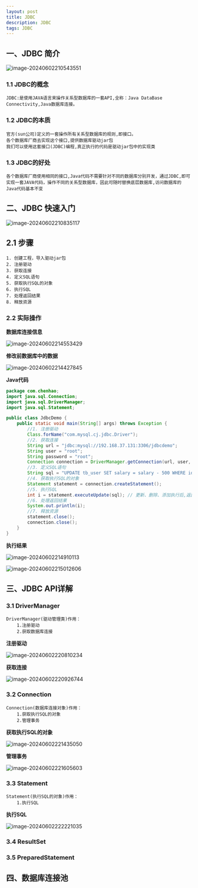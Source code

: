 ```yaml
---
layout: post
title: JDBC
description: JDBC
tags: JDBC
---
```


## 一、JDBC 简介

![image-20240602210543551](/images/posts/2024-06-02-JDBC/image-20240602210543551.png)

### 1.1 JDBC的概念

```
JDBC:是使用JAVA语言来操作关系型数据库的一套API,全称：Java DataBase Connectivity,Java数据库连接。
```

### 1.2 JDBC的本质

```
官方(sun公司)定义的一套操作所有关系型数据库的规则,即接口。
各个数据库厂商去实现这个接口,提供数据库驱动jar包
我们可以使用这套接口(JDBC)编程,真正执行的代码是驱动jar包中的实现类
```

### 1.3 JDBC的好处

```
各个数据库厂商使用相同的接口,Java代码不需要针对不同的数据库分别开发，通过JDBC,即可实现一套JAVA代码，操作不同的关系型数据库，因此可随时替换底层数据库,访问数据库的Java代码基本不变
```

## 二、JDBC 快速入门



![image-20240602210835117](/images/posts/2024-06-02-JDBC/image-20240602210835117.png)

## 2.1 步骤

```
1. 创建工程，导入驱动jar包
2. 注册驱动
3. 获取连接
4. 定义SQL语句
5. 获取执行SQL的对象
6. 执行SQL
7. 处理返回结果
8. 释放资源
```

### 2.2 实际操作

**数据库连接信息**

![image-20240602214553429](/images/posts/2024-06-02-JDBC/image-20240602214553429.png)

**修改前数据库中的数据**

![image-20240602214427845](/images/posts/2024-06-02-JDBC/image-20240602214427845.png)

**Java代码**

```JAVA
package com.chenhao;
import java.sql.Connection;
import java.sql.DriverManager;
import java.sql.Statement;

public class JdbcDemo {
    public static void main(String[] args) throws Exception {
        //1. 注册驱动
        Class.forName("com.mysql.cj.jdbc.Driver");
        //2. 获取连接
        String url = "jdbc:mysql://192.168.37.131:3306/jdbcdemo";
        String user = "root";
        String password = "root";
        Connection connection = DriverManager.getConnection(url, user, password);
        //3. 定义SQL语句
        String sql = "UPDATE tb_user SET salary = salary - 500 WHERE id = 1";
        //4. 获取执行SQL的对象
        Statement statement = connection.createStatement();
        //5. 执行SQL
        int i = statement.executeUpdate(sql); // 更新、删除、添加执行后,返回影响行数
        //6. 处理返回结果
        System.out.println(i);
        //7. 释放资源
        statement.close();
        connection.close();
    }
}
```

**执行结果**

![image-20240602214910113](/images/posts/2024-06-02-JDBC/image-20240602214910113.png)

![image-20240602215012606](/images/posts/2024-06-02-JDBC/image-20240602215012606.png)

## 三、JDBC API详解

### 3.1 DriverManager

```
DriverManager(驱动管理类)作用：
	1.注册驱动
	2.获取数据库连接
```

**注册驱动**

![image-20240602220810234](/images/posts/2024-06-02-JDBC/image-20240602220810234.png)

**获取连接**

![image-20240602220926744](/images/posts/2024-06-02-JDBC/image-20240602220926744.png)

### 3.2 Connection

```
Connection(数据库连接对象)作用：
	1.获取执行SQL的对象
	2.管理事务
```

**获取执行SQL的对象**

![image-20240602221435050](/images/posts/2024-06-02-JDBC/image-20240602221435050.png)

**管理事务**

![image-20240602221605603](/images/posts/2024-06-02-JDBC/image-20240602221605603.png)

### 3.3 Statement

```
Statement(执行SQL的对象)作用：
	1.执行SQL
```

**执行SQL**

![image-20240602222221035](/images/posts/2024-06-02-JDBC/image-20240602222221035.png)

### 3.4 ResultSet



### 3.5 PreparedStatement



## 四、数据库连接池
